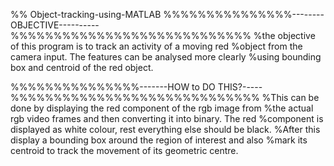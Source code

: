 %% Object-tracking-using-MATLAB
%%%%%%%%%%%%%%%--------OBJECTIVE----------%%%%%%%%%%%%%%%%%%%%%%%%%%%%
%the objective of this program is to track an activity of a moving red
%object from the camera input. The features can be analysed more clearly
%using bounding box and centroid of the red object.

%%%%%%%%%%%%%%%-------HOW to DO THIS?-----%%%%%%%%%%%%%%%%%%%%%%%%%%%%%
%This can be done by displaying the red component of the rgb image from
%the actual rgb video frames and then converting it into binary. The red
%component is displayed as white colour, rest everything else should be black.
%After this display a bounding box around the region of interest and also
%mark its centroid to track the movement of its geometric centre.
